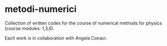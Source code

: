 # metodi-numerici
Collection of written codes for the course of numerical methods for physics (course modules: 1,3,6).

Each work is in collaboration with Angela Conaci.
